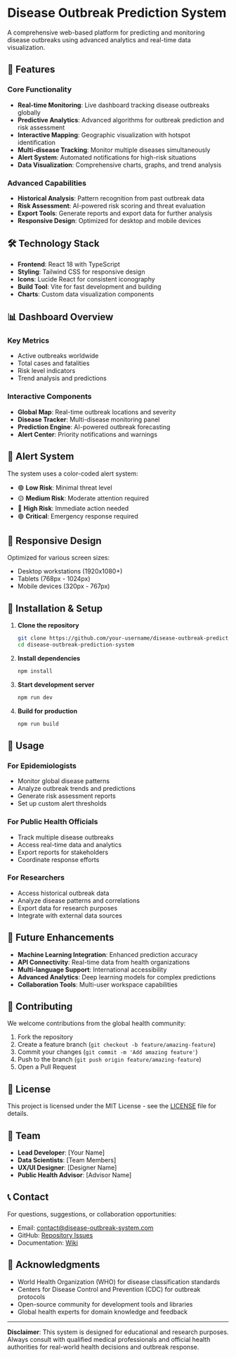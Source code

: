 # Disease Outbreak Prediction System

A comprehensive web-based platform for predicting and monitoring disease outbreaks using advanced analytics and real-time data visualization.

## 🚀 Features

### Core Functionality
- **Real-time Monitoring**: Live dashboard tracking disease outbreaks globally
- **Predictive Analytics**: Advanced algorithms for outbreak prediction and risk assessment
- **Interactive Mapping**: Geographic visualization with hotspot identification
- **Multi-disease Tracking**: Monitor multiple diseases simultaneously
- **Alert System**: Automated notifications for high-risk situations
- **Data Visualization**: Comprehensive charts, graphs, and trend analysis

### Advanced Capabilities
- **Historical Analysis**: Pattern recognition from past outbreak data
- **Risk Assessment**: AI-powered risk scoring and threat evaluation
- **Export Tools**: Generate reports and export data for further analysis
- **Responsive Design**: Optimized for desktop and mobile devices

## 🛠️ Technology Stack

- **Frontend**: React 18 with TypeScript
- **Styling**: Tailwind CSS for responsive design
- **Icons**: Lucide React for consistent iconography
- **Build Tool**: Vite for fast development and building
- **Charts**: Custom data visualization components

## 📊 Dashboard Overview

### Key Metrics
- Active outbreaks worldwide
- Total cases and fatalities
- Risk level indicators
- Trend analysis and predictions

### Interactive Components
- **Global Map**: Real-time outbreak locations and severity
- **Disease Tracker**: Multi-disease monitoring panel
- **Prediction Engine**: AI-powered outbreak forecasting
- **Alert Center**: Priority notifications and warnings

## 🚦 Alert System

The system uses a color-coded alert system:
- 🟢 **Low Risk**: Minimal threat level
- 🟡 **Medium Risk**: Moderate attention required
- 🔴 **High Risk**: Immediate action needed
- 🟣 **Critical**: Emergency response required

## 📱 Responsive Design

Optimized for various screen sizes:
- Desktop workstations (1920x1080+)
- Tablets (768px - 1024px)
- Mobile devices (320px - 767px)

## 🔧 Installation & Setup

1. **Clone the repository**
   ```bash
   git clone https://github.com/your-username/disease-outbreak-prediction-system.git
   cd disease-outbreak-prediction-system
   ```

2. **Install dependencies**
   ```bash
   npm install
   ```

3. **Start development server**
   ```bash
   npm run dev
   ```

4. **Build for production**
   ```bash
   npm run build
   ```

## 🎯 Usage

### For Epidemiologists
- Monitor global disease patterns
- Analyze outbreak trends and predictions
- Generate risk assessment reports
- Set up custom alert thresholds

### For Public Health Officials
- Track multiple disease outbreaks
- Access real-time data and analytics
- Export reports for stakeholders
- Coordinate response efforts

### For Researchers
- Access historical outbreak data
- Analyze disease patterns and correlations
- Export data for research purposes
- Integrate with external data sources

## 🔮 Future Enhancements

- **Machine Learning Integration**: Enhanced prediction accuracy
- **API Connectivity**: Real-time data from health organizations
- **Multi-language Support**: International accessibility
- **Advanced Analytics**: Deep learning models for complex predictions
- **Collaboration Tools**: Multi-user workspace capabilities

## 🤝 Contributing

We welcome contributions from the global health community:

1. Fork the repository
2. Create a feature branch (`git checkout -b feature/amazing-feature`)
3. Commit your changes (`git commit -m 'Add amazing feature'`)
4. Push to the branch (`git push origin feature/amazing-feature`)
5. Open a Pull Request

## 📄 License

This project is licensed under the MIT License - see the [LICENSE](LICENSE) file for details.

## 👥 Team

- **Lead Developer**: [Your Name]
- **Data Scientists**: [Team Members]
- **UX/UI Designer**: [Designer Name]
- **Public Health Advisor**: [Advisor Name]

## 📞 Contact

For questions, suggestions, or collaboration opportunities:
- Email: contact@disease-outbreak-system.com
- GitHub: [Repository Issues](https://github.com/your-username/disease-outbreak-prediction-system/issues)
- Documentation: [Wiki](https://github.com/your-username/disease-outbreak-prediction-system/wiki)

## 🙏 Acknowledgments

- World Health Organization (WHO) for disease classification standards
- Centers for Disease Control and Prevention (CDC) for outbreak protocols
- Open-source community for development tools and libraries
- Global health experts for domain knowledge and feedback

---

**Disclaimer**: This system is designed for educational and research purposes. Always consult with qualified medical professionals and official health authorities for real-world health decisions and outbreak response.